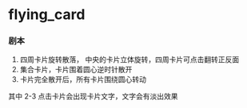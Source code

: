 # flying_card
### 剧本 ###
1. 四周卡片旋转散落， 中央的卡片立体旋转，四周卡片可点击翻转正反面
2. 集合卡片，卡片围着圆心逆时针散开
3. 卡片完全散开后，所有卡片围绕圆心转动

其中 2-3 点击卡片会出现卡片文字，文字会有淡出效果